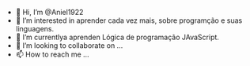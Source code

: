 - 👋 Hi, I’m @Aniel1922
- 👀 I’m interested in aprender cada vez mais, sobre programção e suas linguagens.    
- 🌱 I’m currentlya aprenden Lógica de programação JAvaScript. 
- 💞️ I’m looking to collaborate on ...   
- 📫 How to reach me ...  
        
<!---
Aniel1922/Aniel1922 is a ✨ special ✨ repository because its `README.md` (this file) appears on your GitHub profile. 
You can click the Preview link to take a look at your changes.
--  ->

